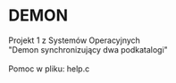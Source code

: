 # DEMON
Projekt 1 z Systemów Operacyjnych           <br/>
"Demon synchronizujący dwa podkatalogi"     <br/><br/>
Pomoc w pliku: help.c                       <br/>
